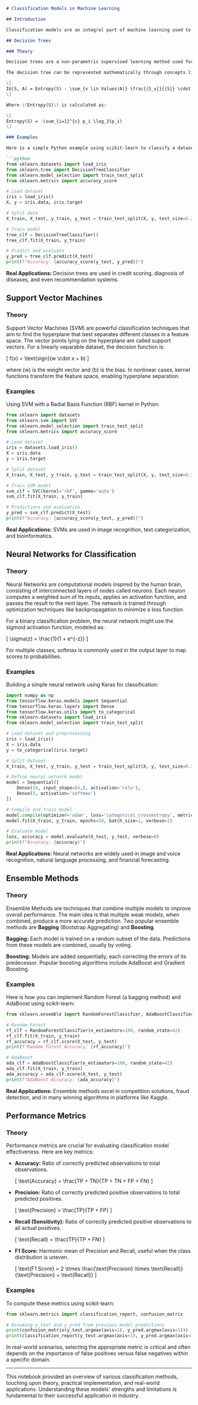 ```markdown
# Classification Models in Machine Learning

## Introduction

Classification models are an integral part of machine learning used to categorize data into predefined classes. Unlike regression models which predict continuous outputs, classification models focus on predicting discrete outcomes. These models have wide applications across different fields, from medical diagnosis to spam detection. In this notebook, we will delve into some of the popular classification models, exploring their theoretical underpinnings, potential applications, and practical implementation in Python.

## Decision Trees

### Theory

Decision trees are a non-parametric supervised learning method used for classification (and regression). The fundamental idea is to split the data into subsets based on the value of input features, constructing a tree with decision nodes and leaf nodes. Each internal node represents a "test" on an attribute, each branch a result of the test, and each leaf node a class label.

The decision tree can be represented mathematically through concepts like entropy or Gini impurity. The goal is to maximize information gain, defined as:

\[
IG(S, A) = Entropy(S) - \sum_{v \in Values(A)} \frac{|S_v|}{|S|} \cdot Entropy(S_v)
\]

Where \(Entropy(S)\) is calculated as:

\[
Entropy(S) = -\sum_{i=1}^{c} p_i \log_2(p_i)
\]

### Examples

Here is a simple Python example using scikit-learn to classify a dataset with a decision tree:

```python
from sklearn.datasets import load_iris
from sklearn.tree import DecisionTreeClassifier
from sklearn.model_selection import train_test_split
from sklearn.metrics import accuracy_score

# Load dataset
iris = load_iris()
X, y = iris.data, iris.target

# Split data
X_train, X_test, y_train, y_test = train_test_split(X, y, test_size=0.25, random_state=42)

# Train model
tree_clf = DecisionTreeClassifier()
tree_clf.fit(X_train, y_train)

# Predict and evaluate
y_pred = tree_clf.predict(X_test)
print(f"Accuracy: {accuracy_score(y_test, y_pred)}")
```

**Real Applications:** Decision trees are used in credit scoring, diagnosis of diseases, and even recommendation systems.

## Support Vector Machines

### Theory

Support Vector Machines (SVM) are powerful classification techniques that aim to find the hyperplane that best separates different classes in a feature space. The vector points lying on the hyperplane are called support vectors. For a linearly separable dataset, the decision function is:

\[
f(x) = \text{sign}(w \cdot x + b)
\]

where \(w\) is the weight vector and \(b\) is the bias. In nonlinear cases, kernel functions transform the feature space, enabling hyperplane separation.

### Examples

Using SVM with a Radial Basis Function (RBF) kernel in Python:

```python
from sklearn import datasets
from sklearn.svm import SVC
from sklearn.model_selection import train_test_split
from sklearn.metrics import accuracy_score

# Load dataset
iris = datasets.load_iris()
X = iris.data
y = iris.target

# Split dataset
X_train, X_test, y_train, y_test = train_test_split(X, y, test_size=0.3, random_state=42)

# Train SVM model
svm_clf = SVC(kernel='rbf', gamma='auto')
svm_clf.fit(X_train, y_train)

# Predictions and evaluation
y_pred = svm_clf.predict(X_test)
print(f"Accuracy: {accuracy_score(y_test, y_pred)}")
```

**Real Applications:** SVMs are used in image recognition, text categorization, and bioinformatics.

## Neural Networks for Classification

### Theory

Neural Networks are computational models inspired by the human brain, consisting of interconnected layers of nodes called neurons. Each neuron computes a weighted sum of its inputs, applies an activation function, and passes the result to the next layer. The network is trained through optimization techniques like backpropagation to minimize a loss function.

For a binary classification problem, the neural network might use the sigmoid activation function, modeled as:

\[
\sigma(z) = \frac{1}{1 + e^{-z}}
\]

For multiple classes, softmax is commonly used in the output layer to map scores to probabilities.

### Examples

Building a simple neural network using Keras for classification:

```python
import numpy as np
from tensorflow.keras.models import Sequential
from tensorflow.keras.layers import Dense
from tensorflow.keras.utils import to_categorical
from sklearn.datasets import load_iris
from sklearn.model_selection import train_test_split

# Load dataset and preprocessing
iris = load_iris()
X = iris.data
y = to_categorical(iris.target)

# Split dataset
X_train, X_test, y_train, y_test = train_test_split(X, y, test_size=0.3, random_state=42)

# Define neural network model
model = Sequential([
    Dense(10, input_shape=(4,), activation='relu'),
    Dense(3, activation='softmax')
])

# Compile and train model
model.compile(optimizer='adam', loss='categorical_crossentropy', metrics=['accuracy'])
model.fit(X_train, y_train, epochs=50, batch_size=1, verbose=1)

# Evaluate model
loss, accuracy = model.evaluate(X_test, y_test, verbose=0)
print(f"Accuracy: {accuracy}")
```

**Real Applications:** Neural networks are widely used in image and voice recognition, natural language processing, and financial forecasting.

## Ensemble Methods

### Theory

Ensemble Methods are techniques that combine multiple models to improve overall performance. The main idea is that multiple weak models, when combined, produce a more accurate prediction. Two popular ensemble methods are **Bagging** (Bootstrap Aggregating) and **Boosting**.

**Bagging:** Each model is trained on a random subset of the data. Predictions from these models are combined, usually by voting.

**Boosting:** Models are added sequentially, each correcting the errors of its predecessor. Popular boosting algorithms include AdaBoost and Gradient Boosting.

### Examples

Here is how you can implement Random Forest (a bagging method) and AdaBoost using scikit-learn:

```python
from sklearn.ensemble import RandomForestClassifier, AdaBoostClassifier

# Random Forest
rf_clf = RandomForestClassifier(n_estimators=100, random_state=42)
rf_clf.fit(X_train, y_train)
rf_accuracy = rf_clf.score(X_test, y_test)
print(f"Random Forest Accuracy: {rf_accuracy}")

# AdaBoost
ada_clf = AdaBoostClassifier(n_estimators=100, random_state=42)
ada_clf.fit(X_train, y_train)
ada_accuracy = ada_clf.score(X_test, y_test)
print(f"AdaBoost Accuracy: {ada_accuracy}")
```

**Real Applications:** Ensemble methods excel in competition solutions, fraud detection, and in many winning algorithms in platforms like Kaggle.

## Performance Metrics

### Theory

Performance metrics are crucial for evaluating classification model effectiveness. Here are key metrics:

- **Accuracy:** Ratio of correctly predicted observations to total observations.
  
  \[
  \text{Accuracy} = \frac{TP + TN}{TP + TN + FP + FN}
  \]

- **Precision:** Ratio of correctly predicted positive observations to total predicted positives.

  \[
  \text{Precision} = \frac{TP}{TP + FP}
  \]

- **Recall (Sensitivity):** Ratio of correctly predicted positive observations to all actual positives.

  \[
  \text{Recall} = \frac{TP}{TP + FN}
  \]

- **F1 Score:** Harmonic mean of Precision and Recall, useful when the class distribution is uneven.

  \[
  \text{F1 Score} = 2 \times \frac{\text{Precision} \times \text{Recall}}{\text{Precision} + \text{Recall}}
  \]

### Examples

To compute these metrics using scikit-learn:

```python
from sklearn.metrics import classification_report, confusion_matrix

# Assuming y_test and y_pred from previous model predictions
print(confusion_matrix(y_test.argmax(axis=1), y_pred.argmax(axis=1)))
print(classification_report(y_test.argmax(axis=1), y_pred.argmax(axis=1)))
```

In real-world scenarios, selecting the appropriate metric is critical and often depends on the importance of false positives versus false negatives within a specific domain.

---

This notebook provided an overview of various classification methods, touching upon theory, practical implementation, and real-world applications. Understanding these models' strengths and limitations is fundamental to their successful application in industry.
```